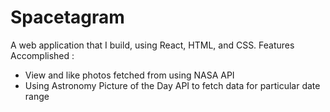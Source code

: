 # Spacetagram
A web application that I build, using React, HTML, and CSS. 
Features Accomplished :
+ View and like photos fetched from using NASA API
+ Using Astronomy Picture of the Day API to fetch data for particular date range
